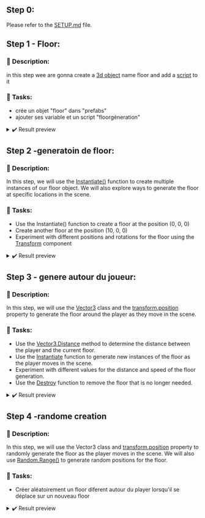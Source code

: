 
## Step 0:

Please refer to the [SETUP.md](./SETUP.md) file.

## Step 1 - Floor:

### 📑 **Description**:

in this step wee are gonna create a [3d object](https://docs.unity3d.com/Manual/class-GameObject.html) name floor and add a [script](https://docs.unity3d.com/Manual/Quickstart3DCreate.html#Scripting) to it 


### 📌 **Tasks**:

   - crée un objet "floor" dans "prefabs"
   - ajouter ses variable et un script "floorgéneration"

<details> 
<summary>✔️ Result preview</summary>
<img src="" alt="backround image"/>
</details>

## Step 2 -generatoin de floor:

### 📑 **Description**:

In this step, we will use the [Instantiate()](https://docs.unity3d.com/ScriptReference/Object.Instantiate.html) function to create multiple instances of our floor object. We will also explore ways to generate the floor at specific locations in the scene.

### 📌 **Tasks**:

   - Use the Instantiate() function to create a floor at the position (0, 0, 0)
   - Create another floor at the position (10, 0, 0)
   - Experiment with different positions and rotations for the floor using the [Transform](https://docs.unity3d.com/ScriptReference/Transform.html) component

<details> 
<summary>✔️ Result preview</summary>
<img src="" alt="backround image">
</details>

## Step 3 - genere autour du joueur:

### 📑 **Description**:

In this step, we will use the [Vector3](https://docs.unity3d.com/ScriptReference/Vector3.html) class and the [transform.position](https://docs.unity3d.com/ScriptReference/Transform-position.html) property to generate the floor around the player as they move in the scene.

### 📌 **Tasks**:

   - Use the [Vector3.Distance](https://docs.unity3d.com/ScriptReference/Vector3.Distance.html) method to determine the distance between the player and the current floor.
   - Use the [Instantiate](https://docs.unity3d.com/ScriptReference/Object.Instantiate.html) function to generate new instances of the floor as the player moves in the scene.
   - Experiment with different values for the distance and speed of the floor generation.
   - Use the [Destroy](https://docs.unity3d.com/ScriptReference/Object.Destroy.html) function to remove the floor that is no longer needed.

<details> 
<summary>✔️ Result preview</summary>
<img src="" alt="backround image">
</details>

## Step 4 -randome creation

### 📑 **Description**:

In this step, we will use the Vector3 class and [transform.position](https://docs.unity3d.com/ScriptReference/Transform-position.html) property to randomly generate the floor as the player moves in the scene. We will also use [Random.Range()](https://docs.unity3d.com/ScriptReference/Random.Range.html) to generate random positions for the floor.

### 📌 **Tasks**:

   - Créer aléatoirement un floor diferent autour du player lorsqu'il se déplace sur un nouveau floor

<details>   
<summary>✔️ Result preview</summary>
<img src="" alt="backround image">
</details>
